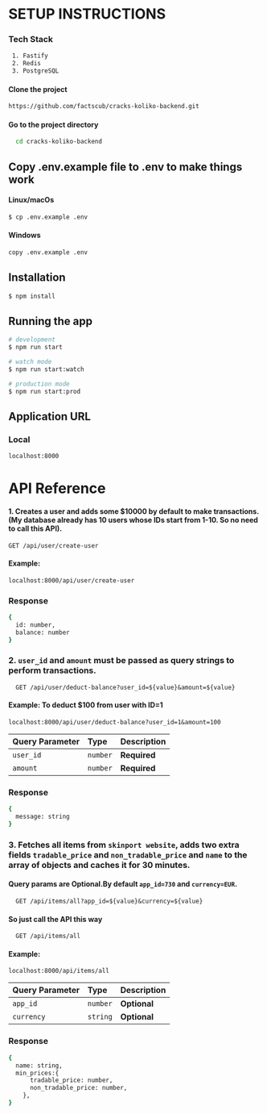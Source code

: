 # SETUP INSTRUCTIONS

### Tech Stack

```bash
 1. Fastify
 2. Redis
 3. PostgreSQL

```

#### Clone the project

```bash
https://github.com/factscub/cracks-koliko-backend.git
```

#### Go to the project directory

```bash
  cd cracks-koliko-backend
```

## Copy .env.example file to .env to make things work

#### Linux/macOs

```bash
$ cp .env.example .env
```

#### Windows

```bash
copy .env.example .env
```

## Installation

```bash
$ npm install
```

## Running the app

```bash
# development
$ npm run start

# watch mode
$ npm run start:watch

# production mode
$ npm run start:prod
```

## Application URL

### Local

```bash
localhost:8000
```

# API Reference

#### 1. Creates a user and adds some $10000 by default to make transactions.(My database already has 10 users whose IDs start from 1-10. So no need to call this API).

```http
GET /api/user/create-user
```

#### Example:

```http
localhost:8000/api/user/create-user
```

### Response

```bash
{
  id: number,
  balance: number
}
```

### 2. `user_id` and `amount` must be passed as query strings to perform transactions.

```http
  GET /api/user/deduct-balance?user_id=${value}&amount=${value}
```

#### Example: To deduct $100 from user with ID=1

```http
localhost:8000/api/user/deduct-balance?user_id=1&amount=100
```

| Query Parameter | Type     | Description  |
| :-------------- | :------- | :----------- |
| `user_id`       | `number` | **Required** |
| `amount`        | `number` | **Required** |

### Response

```bash
{
  message: string
}
```

### 3. Fetches all items from `skinport website`, adds two extra fields `tradable_price` and `non_tradable_price` and `name` to the array of objects and caches it for 30 minutes.

#### Query params are Optional.By default `app_id=730` and `currency=EUR`.

```http
  GET /api/items/all?app_id=${value}&currency=${value}
```

#### So just call the API this way

```http
  GET /api/items/all
```

#### Example:

```http
localhost:8000/api/items/all
```

| Query Parameter | Type     | Description  |
| :-------------- | :------- | :----------- |
| `app_id`        | `number` | **Optional** |
| `currency`      | `string` | **Optional** |

### Response

```bash
{
  name: string,
  min_prices:{
      tradable_price: number,
      non_tradable_price: number,
    },
}
```
